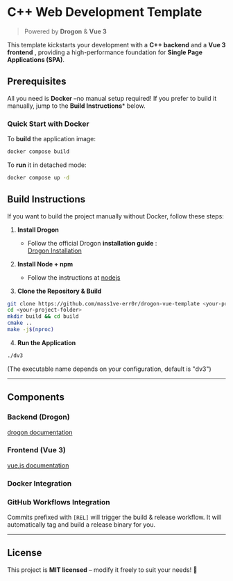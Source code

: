 # C++ Web Development Template
> Powered by **Drogon** & **Vue 3**

This template kickstarts your development with a **C++ backend** and a **Vue 3 frontend** , providing a high-performance foundation for **Single Page Applications (SPA)**.

## Prerequisites
All you need is **Docker** –no manual setup required! If you prefer to build it manually, jump to the **Build Instructions*** below.

### Quick Start with Docker

To **build** the application image:
```sh
docker compose build
``` 

To **run** it in detached mode:
```sh
docker compose up -d
``` 

## Build Instructions
If you want to build the project manually without Docker, follow these steps:

1. **Install Drogon**
    - Follow the official Drogon **installation guide** :   
      [Drogon Installation](https://github.com/drogonframework/drogon/wiki/ENG-02-Installation)


2. **Install Node + npm**
   - Follow the instructions at [nodejs](https://nodejs.org/en/download)


3. **Clone the Repository & Build**
```sh
git clone https://github.com/mass1ve-err0r/drogon-vue-template <your-project-folder>
cd <your-project-folder>
mkdir build && cd build
cmake ..
make -j$(nproc)

```

4. **Run the Application**
```sh
./dv3
``` 

(The executable name depends on your configuration, default is "dv3")


---

## Components

### Backend (Drogon)
[drogon documentation](https://github.com/drogonframework/drogon/wiki)

### Frontend (Vue 3)
[vue.js documentation](https://vuejs.org/?uwu)

### Docker Integration


### GitHub Workflows Integration
Commits prefixed with `[REL]` will trigger the build & release workflow.
It will automatically tag and build a release binary for you.

---

## License
This project is **MIT licensed** – modify it freely to suit your needs! 🚀
